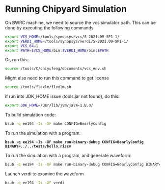 # Running Chipyard Simulation

On BWRC machine, we need to source the vcs simulator path. This can be done by executing the following commands.

```bash
export VCS_HOME=/tools/synopsys/vcs/S-2021.09-SP1-1/
export VERDI_HOME=/tools/synopsys/verdi/S-2021.09-SP1-1/
export VCS_64=1
export PATH=$VCS_HOME/bin:$VERDI_HOME/bin:$PATH
```

Or, run this:

```bash
source /tools/C/chiyufeng/documents/vcs_env.sh
```



Might also need to run this command to get license

```bash
source /tools/flexlm/flexlm.sh
```



if run into JDK\_HOME issue (tools.jar not found), do this:

```bash
export JDK_HOME=/usr/lib/jvm/java-1.8.0/
```



To build simulation code:

```bash
bsub -q ee194 -Is -XF make CONFIG=BearlyConfig
```



To run the simulation with a program:

<pre class="language-bash"><code class="lang-bash"><strong>bsub -q ee194 -Is -XF make run-binary-debug CONFIG=BearlyConfig BINARY=../../tests/hello.riscv
</strong></code></pre>



To run the simulation with a program, and generate waveform:

```bash
bsub -q ee194 -Is -XF make run-binary-debug CONFIG=BearlyConfig BINARY=../../tests/hello.riscv timeout_cycles=10000

```



Launch verdi to examine the waveform

```bash
bsub -q ee194 -Is -XF verdi
```











